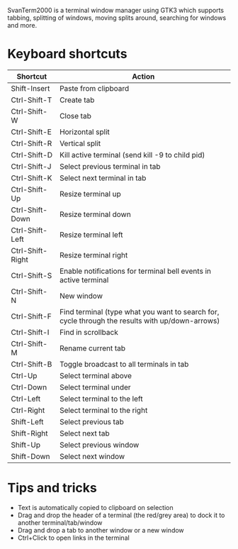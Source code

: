 SvanTerm2000 is a terminal window manager using GTK3 which supports tabbing, splitting of windows, moving splits around, searching for windows and more.

Keyboard shortcuts
==================
|Shortcut          |Action
|------------------|------
|Shift-Insert      |Paste from clipboard|
|Ctrl-Shift-T      |Create tab|
|Ctrl-Shift-W      |Close tab|
|Ctrl-Shift-E      |Horizontal split|
|Ctrl-Shift-R      |Vertical split|
|Ctrl-Shift-D      |Kill active terminal (send kill -9 to child pid)|
|Ctrl-Shift-J      |Select previous terminal in tab|
|Ctrl-Shift-K      |Select next terminal in tab|
|Ctrl-Shift-Up     |Resize terminal up|
|Ctrl-Shift-Down   |Resize terminal down|
|Ctrl-Shift-Left   |Resize terminal left|
|Ctrl-Shift-Right  |Resize terminal right|
|Ctrl-Shift-S      |Enable notifications for terminal bell events in active terminal|
|Ctrl-Shift-N      |New window|
|Ctrl-Shift-F      |Find terminal (type what you want to search for, cycle through the results with up/down-arrows)|
|Ctrl-Shift-I      |Find in scrollback|
|Ctrl-Shift-M      |Rename current tab|
|Ctrl-Shift-B      |Toggle broadcast to all terminals in tab|
|Ctrl-Up           |Select terminal above|
|Ctrl-Down         |Select terminal under|
|Ctrl-Left         |Select terminal to the left|
|Ctrl-Right        |Select terminal to the right|
|Shift-Left        |Select previous tab|
|Shift-Right       |Select next tab|
|Shift-Up          |Select previous window|
|Shift-Down        |Select next window|

Tips and tricks
===============
- Text is automatically copied to clipboard on selection
- Drag and drop the header of a terminal (the red/grey area) to dock it to another terminal/tab/window
- Drag and drop a tab to another window or a new window
- Ctrl+Click to open links in the terminal

